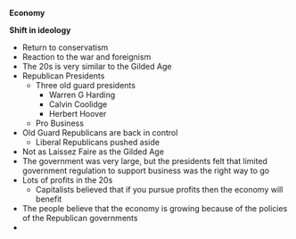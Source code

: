 **Economy**

**Shift in ideology**
- Return to conservatism
- Reaction to the war and foreignism
- The 20s is very similar to the Gilded Age
- Republican Presidents
	- Three old guard presidents
		- Warren G Harding
		- Calvin Coolidge
		- Herbert Hoover
	- Pro Business
- Old Guard Republicans are back in control
	- Liberal Republicans pushed aside
- Not as Laissez Faire as the Gilded Age
- The government was very large, but the presidents felt that limited government regulation to support business was the right way to go
- Lots of profits in the 20s
	- Capitalists believed that if you pursue profits then the economy will benefit
- The people believe that the economy is growing because of the policies of the Republican governments
- 
